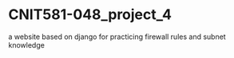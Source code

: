 # CNIT581-048_project_4
a website based on django for practicing firewall rules and subnet knowledge
